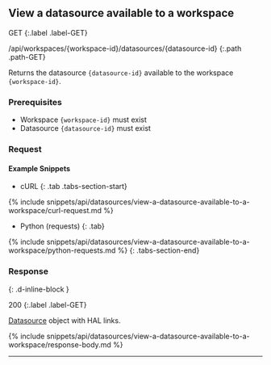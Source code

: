 ## View a datasource available to a workspace

GET
{:.label .label-GET}

/api/workspaces/{workspace-id}/datasources/{datasource-id}
{:.path .path-GET}

Returns the datasource `{datasource-id}` available to the workspace `{workspace-id}`.

### Prerequisites
- Workspace `{workspace-id}` must exist
- Datasource `{datasource-id}` must exist

### Request
#### Example Snippets
- cURL
{: .tab .tabs-section-start}

{% include snippets/api/datasources/view-a-datasource-available-to-a-workspace/curl-request.md %}

- Python (requests)
{: .tab}

{% include snippets/api/datasources/view-a-datasource-available-to-a-workspace/python-requests.md %}
{: .tabs-section-end}

### Response
{: .d-inline-block }

200
{:.label .label-GET}

[Datasource](#datasource) object with HAL links.

{% include snippets/api/datasources/view-a-datasource-available-to-a-workspace/response-body.md %}

---
